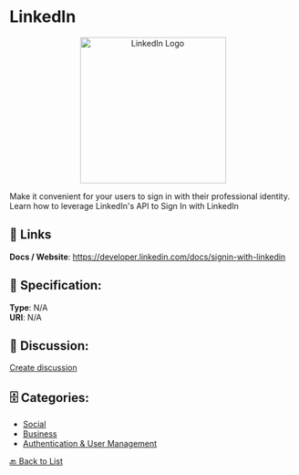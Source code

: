 # LinkedIn
<p align="center">
    <img width="256" src="https://raw.githubusercontent.com/apis-list/apis-list/main/apis/linkedin/logo_256x256.png" alt="LinkedIn Logo"/>
</p>

Make it convenient for your users to sign in with their professional identity.  Learn how to leverage LinkedIn's API to Sign In with LinkedIn

##  🔗 Links
**Docs / Website**: https://developer.linkedin.com/docs/signin-with-linkedin

## 🧬 Specification:
**Type**: N/A  
**URI**: N/A

## 💬 Discussion:
[Create discussion](https://github.com/apis-list/apis-list/discussions/new)

## 🗄️ Categories:
- [Social](https://github.com/apis-list/apis-list#social)
- [Business](https://github.com/apis-list/apis-list#business)
- [Authentication & User Management](https://github.com/apis-list/apis-list#authentication--user-management)




[🔙 Back to List](https://github.com/apis-list/apis-list)
